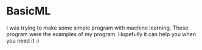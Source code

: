 # BasicML
I was trying to make some simple program with machine learning. These program were the examples of my program. Hopefully it can help you when you need it :)
